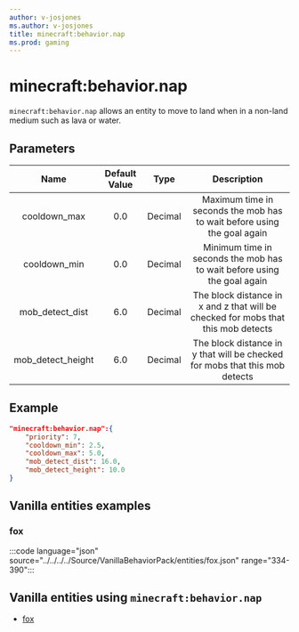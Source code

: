 ```yaml
---
author: v-josjones
ms.author: v-josjones
title: minecraft:behavior.nap
ms.prod: gaming
---
```


# minecraft:behavior.nap

`minecraft:behavior.nap` allows an entity to move to land when in a non-land medium such as lava or water.

## Parameters

|Name |Default Value  |Type  |Description  |
|:---------:|:---------:|:---------:|:---------:|
|cooldown_max| 0.0| Decimal|  Maximum time in seconds the mob has to wait before using the goal again |
|cooldown_min| 0.0| Decimal|  Minimum time in seconds the mob has to wait before using the goal again |
|mob_detect_dist| 6.0| Decimal|  The block distance in x and z that will be checked for mobs that this mob detects |
|mob_detect_height| 6.0| Decimal|  The block distance in y that will be checked for mobs that this mob detects |

## Example

```json
"minecraft:behavior.nap":{
    "priority": 7,
    "cooldown_min": 2.5,
    "cooldown_max": 5.0,
    "mob_detect_dist": 16.0,
    "mob_detect_height": 10.0
}
```

## Vanilla entities examples

### fox

:::code language="json" source="../../../../Source/VanillaBehaviorPack/entities/fox.json" range="334-390":::

## Vanilla entities using `minecraft:behavior.nap`

- [fox](../../../../Source/VanillaBehaviorPack_Snippets/entities/fox.md)
